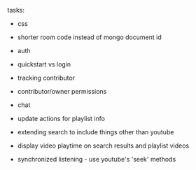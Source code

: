 tasks:
 - css

 - shorter room code instead of mongo document id
 - auth
  - quickstart vs login
  - tracking contributor
  - contributor/owner permissions
 - chat
 - update actions for playlist info
 - extending search to include things other than youtube
 - display video playtime on search results and playlist videos
 - synchronized listening - use youtube's 'seek' methods
